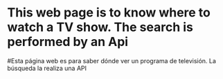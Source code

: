 # This web page is to know where to watch a TV show. The search is performed by an Api

#Esta página web es para saber dónde ver un programa de televisión. La búsqueda la realiza una API
